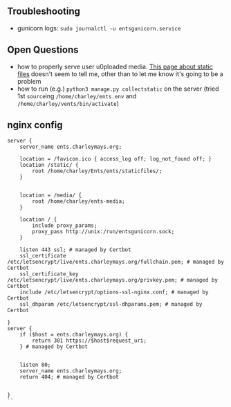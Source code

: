## Troubleshooting
* gunicorn logs: `sudo journalctl -u entsgunicorn.service`

## Open Questions
* how to properly serve user u0ploaded media. [This page about static files](https://docs.djangoproject.com/en/4.0/howto/static-files/) doesn't seem to tell me, other than to let me know it's going to be a problem
* how to run (e.g.) `python3 manage.py collectstatic` on the server (tried 1st `source`ing `/home/charley/ents.env` and `/home/charley/vents/bin/activate`)


## nginx config
```
server {
    server_name ents.charleymays.org;

    location = /favicon.ico { access_log off; log_not_found off; }
    location /static/ {
        root /home/charley/Ents/ents/staticfiles/;
    }


    location = /media/ {
        root /home/charley/ents-media;
    }

    location / {
        include proxy_params;
        proxy_pass http://unix:/run/entsgunicorn.sock;
    }

    listen 443 ssl; # managed by Certbot
    ssl_certificate /etc/letsencrypt/live/ents.charleymays.org/fullchain.pem; # managed by Certbot
    ssl_certificate_key /etc/letsencrypt/live/ents.charleymays.org/privkey.pem; # managed by Certbot
    include /etc/letsencrypt/options-ssl-nginx.conf; # managed by Certbot
    ssl_dhparam /etc/letsencrypt/ssl-dhparams.pem; # managed by Certbot

}
server {
    if ($host = ents.charleymays.org) {
        return 301 https://$host$request_uri;
    } # managed by Certbot


    listen 80;
    server_name ents.charleymays.org;
    return 404; # managed by Certbot


}
``